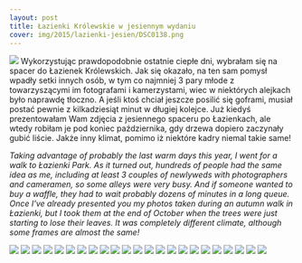 ```yaml
---
layout: post
title: Łazienki Królewskie w jesiennym wydaniu
cover: img/2015/lazienki-jesien/DSC0138.png
---
```

<img src="/img/2015/lazienki-jesien/DSC0138.png">
Wykorzystując prawdopodobnie ostatnie ciepłe dni, wybrałam się na spacer do Łazienek Królewskich. Jak się okazało, na ten sam pomysł wpadły setki innych osób, w tym co najmniej 3 pary młode z towarzyszącymi im fotografami i kamerzystami, wiec w niektórych alejkach było naprawdę tłoczno. A jeśli ktoś chciał jeszcze posilić się goframi, musiał postać pewnie z kilkadziesiąt minut w długiej kolejce.
Już kiedyś prezentowałam Wam zdjęcia z jesiennego spaceru po Łazienkach, ale wtedy robiłam je pod koniec października, gdy drzewa dopiero zaczynały gubić liście. Jakże inny klimat, pomimo iż niektóre kadry niemal takie same!

<i>Taking advantage of probably the last warm days this year, I went for a walk to Łazienki Park. As it turned out, hundreds of people had the same idea as me, including at least 3 couples of newlyweds with photographers and cameramen, so some alleys were very busy. And if someone wanted to buy a waffle, they had to wait probably dozens of minutes in a long queue.
Once I've already presented you my photos taken during an autumn walk in Łazienki, but I took them at the end of October when the trees were just starting to lose their leaves. It was completely different climate, although some frames are almost the same!</i>

<img src="/img/2015/lazienki-jesien/DSC0012.png">
<img src="/img/2015/lazienki-jesien/DSC0024.png">
<img src="/img/2015/lazienki-jesien/DSC0030.png">
<img src="/img/2015/lazienki-jesien/DSC0035.png">
<img src="/img/2015/lazienki-jesien/DSC0053.png">
<img src="/img/2015/lazienki-jesien/DSC0055.png">
<img src="/img/2015/lazienki-jesien/DSC0076.png">
<img src="/img/2015/lazienki-jesien/DSC0077.png">
<img src="/img/2015/lazienki-jesien/DSC0101.png">
<img src="/img/2015/lazienki-jesien/DSC0106.png">
<img src="/img/2015/lazienki-jesien/DSC0117.png">
<img src="/img/2015/lazienki-jesien/DSC0118.png">
<img src="/img/2015/lazienki-jesien/DSC0122.png">
<img src="/img/2015/lazienki-jesien/DSC0123.png">
<img src="/img/2015/lazienki-jesien/DSC0124.png">
<img src="/img/2015/lazienki-jesien/DSC0131.png">
<img src="/img/2015/lazienki-jesien/DSC0143.png">
<img src="/img/2015/lazienki-jesien/DSC0153.png">
<img src="/img/2015/lazienki-jesien/DSC0154.png">
<img src="/img/2015/lazienki-jesien/DSC0158.png">
<img src="/img/2015/lazienki-jesien/DSC0163.png">
<img src="/img/2015/lazienki-jesien/DSC0171.png">
<img src="/img/2015/lazienki-jesien/DSC0173.png">

<div class="fb-comments" data-href="http://emilkape.github.io/Lazienki-2015" data-numposts="5" data-width="100%"></div>
